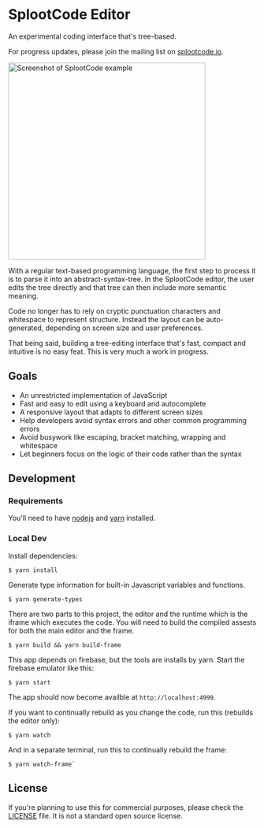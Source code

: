 # SplootCode Editor

An experimental coding interface that's tree-based.

For progress updates, please join the mailing list on [splootcode.io](https://splootcode.io/).

<img src="screenshot1.png" alt="Screenshot of SplootCode example" width="400">

With a regular text-based programming language, the first step to process it is to parse it into an abstract-syntax-tree.
In the SplootCode editor, the user edits the tree directly and that tree can then include more semantic meaning.

Code no longer has to rely on cryptic punctuation characters and whitespace to represent structure. Instead the layout can be auto-generated, depending on screen size and user preferences.

That being said, building a tree-editing interface that's fast, compact and intuitive is no easy feat. This is very much a work in progress.

## Goals

- An unrestricted implementation of JavaScript
- Fast and easy to edit using a keyboard and autocomplete
- A responsive layout that adapts to different screen sizes
- Help developers avoid syntax errors and other common programming errors
- Avoid busywork like escaping, bracket matching, wrapping and whitespace
- Let beginners focus on the logic of their code rather than the syntax

## Development

### Requirements

You'll need to have [nodejs](https://nodejs.org/) and [yarn](https://yarnpkg.com/) installed.

### Local Dev

Install dependencies:

```
$ yarn install
```

Generate type information for built-in Javascript variables and functions.

```
$ yarn generate-types
```

There are two parts to this project, the editor and the runtime which is the iframe which executes the code.
You will need to build the compiled assests for both the main editor and the frame.

```
$ yarn build && yarn build-frame
```

This app depends on firebase, but the tools are installs by yarn. Start the firebase emulator like this:

```
$ yarn start
```

The app should now become availble at `http://localhost:4999`.

If you want to continually rebuild as you change the code, run this (rebuilds the editor only):

```
$ yarn watch
```

And in a separate terminal, run this to continually rebuild the frame:

```
$ yarn watch-frame`
```

## License

If you're planning to use this for commercial purposes, please check the [LICENSE](LICENSE) file. It is not a standard open source license.
